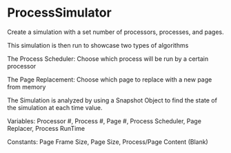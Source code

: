 # ProcessSimulator

Create a simulation with a set number of processors, processes, and pages.

This simulation is then run to showcase two types of algorithms

The Process Scheduler: Choose which process will be run by a certain processor

The Page Replacement: Choose which page to replace with a new page from memory

The Simulation is analyzed by using a Snapshot Object to find the state of the simulation at each time value.

Variables:
Processor #,
Process #,
Page #,
Process Scheduler,
Page Replacer,
Process RunTime

Constants:
Page Frame Size,
Page Size,
Process/Page Content (Blank)

